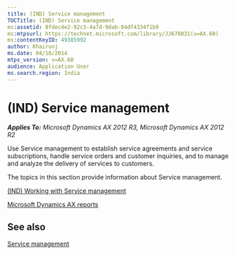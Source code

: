 ```yaml
---
title: (IND) Service management
TOCTitle: (IND) Service management
ms:assetid: 8fdec4e2-92c3-4a7d-9dab-04df4334f1b9
ms:mtpsurl: https://technet.microsoft.com/library/JJ678031(v=AX.60)
ms:contentKeyID: 49385992
author: Khairunj
ms.date: 04/18/2014
mtps_version: v=AX.60
audience: Application User
ms.search.region: India
---
```


# (IND) Service management 


_**Applies To:** Microsoft Dynamics AX 2012 R3, Microsoft Dynamics AX 2012 R2_

Use Service management to establish service agreements and service subscriptions, handle service orders and customer inquiries, and to manage and analyze the delivery of services to customers.

The topics in this section provide information about Service management.

[(IND) Working with Service management](ind-working-with-service-management.md)

[Microsoft Dynamics AX reports](microsoft-dynamics-ax-reports.md)

## See also

[Service management](service-management.md)

  



